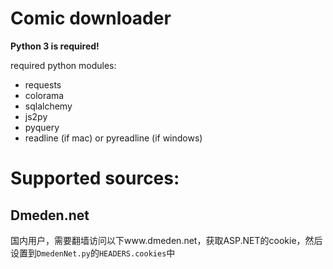 # Comic downloader

**Python 3 is required!**

required python modules:
* requests
* colorama
* sqlalchemy
* js2py
* pyquery
* readline (if mac) or pyreadline (if windows)

# Supported sources:

## Dmeden.net

国内用户，需要翻墙访问以下www.dmeden.net，获取ASP.NET的cookie，然后设置到`DmedenNet.py`的`HEADERS.cookies`中